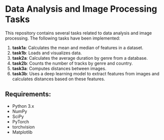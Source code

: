# Data Analysis and Image Processing Tasks

This repository contains several tasks related to data analysis and image processing. The following tasks have been implemented:

1. **task1a**: Calculates the mean and median of features in a dataset.
2. **task1b**: Loads and visualizes data.
3. **task2a**: Calculates the average duration by genre from a database.
4. **task2b**: Counts the number of tracks by genre and country.
5. **task3a**: Computes distances between images.
6. **task3b**: Uses a deep learning model to extract features from images and calculates distances based on these features.

## Requirements:
- Python 3.x
- NumPy
- SciPy
- PyTorch
- torchvision
- Matplotlib
